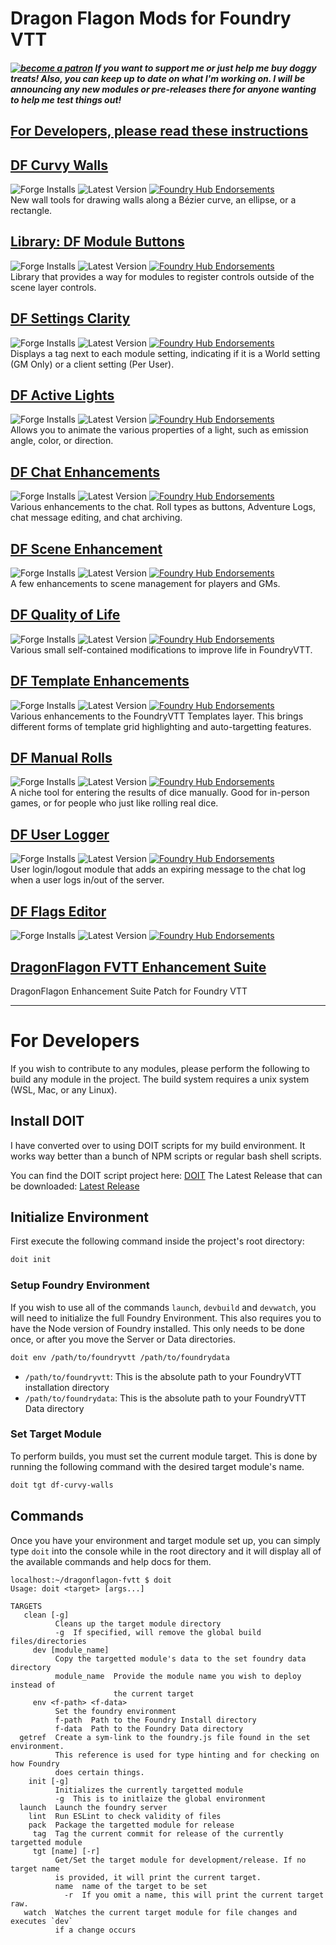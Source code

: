 # Dragon Flagon Mods for Foundry VTT

##### [![become a patron](.assets/patreon-image.png)](https://www.patreon.com/bePatron?u=46113583) If you want to support me or just help me buy doggy treats! Also, you can keep up to date on what I'm working on. I will be announcing any new modules or pre-releases there for anyone wanting to help me test things out!

## [For Developers, please read these instructions](#For-Developers)

## [DF Curvy Walls](https://github.com/flamewave000/dragonflagon-fvtt/blob/master/df-curvy-walls/README.md)
![Forge Installs](https://img.shields.io/badge/dynamic/json?color=red&label=Forge%20Installs&query=package.installs&suffix=%25&url=https%3A%2F%2Fforge-vtt.com%2Fapi%2Fbazaar%2Fpackage%2Fdf-curvy-walls) ![Latest Version](https://img.shields.io/badge/dynamic/json?label=Latest%20Release&prefix=v&query=package.versions%5B0%5D&url=https%3A%2F%2Fforge-vtt.com%2Fapi%2Fbazaar%2Fpackage%2Fdf-curvy-walls) [![Foundry Hub Endorsements](https://img.shields.io/endpoint?logoColor=white&url=https%3A%2F%2Fwww.foundryvtt-hub.com%2Fwp-json%2Fhubapi%2Fv1%2Fpackage%2Fdf-curvy-walls%2Fshield%2Fendorsements)](https://www.foundryvtt-hub.com/package/df-curvy-walls/)  
New wall tools for drawing walls along a Bézier curve, an ellipse, or a rectangle.

## [Library: DF Module Buttons](https://github.com/flamewave000/dragonflagon-fvtt/blob/master/lib-df-buttons/README.md)
![Forge Installs](https://img.shields.io/badge/dynamic/json?color=red&label=Forge%20Installs&query=package.installs&suffix=%25&url=https%3A%2F%2Fforge-vtt.com%2Fapi%2Fbazaar%2Fpackage%2Flib-df-buttons) ![Latest Version](https://img.shields.io/badge/dynamic/json?label=Latest%20Release&prefix=v&query=package.versions%5B0%5D&url=https%3A%2F%2Fforge-vtt.com%2Fapi%2Fbazaar%2Fpackage%2Flib-df-buttons) [![Foundry Hub Endorsements](https://img.shields.io/endpoint?logoColor=white&url=https%3A%2F%2Fwww.foundryvtt-hub.com%2Fwp-json%2Fhubapi%2Fv1%2Fpackage%2Flib-df-buttons%2Fshield%2Fendorsements)](https://www.foundryvtt-hub.com/package/lib-df-buttons/)  
Library that provides a way for modules to register controls outside of the scene layer controls.

## [DF Settings Clarity](https://github.com/flamewave000/dragonflagon-fvtt/blob/master/df-settings-clarity/README.md)
![Forge Installs](https://img.shields.io/badge/dynamic/json?color=red&label=Forge%20Installs&query=package.installs&suffix=%25&url=https%3A%2F%2Fforge-vtt.com%2Fapi%2Fbazaar%2Fpackage%2Fdf-settings-clarity) ![Latest Version](https://img.shields.io/badge/dynamic/json?label=Latest%20Release&prefix=v&query=package.versions%5B0%5D&url=https%3A%2F%2Fforge-vtt.com%2Fapi%2Fbazaar%2Fpackage%2Fdf-settings-clarity) [![Foundry Hub Endorsements](https://img.shields.io/endpoint?logoColor=white&url=https%3A%2F%2Fwww.foundryvtt-hub.com%2Fwp-json%2Fhubapi%2Fv1%2Fpackage%2Flib-df-hotkeys%2Fshield%2Fendorsements)](https://www.foundryvtt-hub.com/package/df-settings-clarity/)  
Displays a tag next to each module setting, indicating if it is a World setting (GM Only) or a client setting (Per User).

## [DF Active Lights](https://github.com/flamewave000/dragonflagon-fvtt/blob/master/df-active-lights/README.md)
![Forge Installs](https://img.shields.io/badge/dynamic/json?color=red&label=Forge%20Installs&query=package.installs&suffix=%25&url=https%3A%2F%2Fforge-vtt.com%2Fapi%2Fbazaar%2Fpackage%2Fdf-active-lights) ![Latest Version](https://img.shields.io/badge/dynamic/json?label=Latest%20Release&prefix=v&query=package.versions%5B0%5D&url=https%3A%2F%2Fforge-vtt.com%2Fapi%2Fbazaar%2Fpackage%2Fdf-active-lights) [![Foundry Hub Endorsements](https://img.shields.io/endpoint?logoColor=white&url=https%3A%2F%2Fwww.foundryvtt-hub.com%2Fwp-json%2Fhubapi%2Fv1%2Fpackage%2Fdf-active-lights%2Fshield%2Fendorsements)](https://www.foundryvtt-hub.com/package/df-active-lights/)  
Allows you to animate the various properties of a light, such as emission angle, color, or direction.

## [DF Chat Enhancements](https://github.com/flamewave000/dragonflagon-fvtt/blob/master/df-chat-enhance/README.md)
![Forge Installs](https://img.shields.io/badge/dynamic/json?color=red&label=Forge%20Installs&query=package.installs&suffix=%25&url=https%3A%2F%2Fforge-vtt.com%2Fapi%2Fbazaar%2Fpackage%2Fdf-chat-enhance) ![Latest Version](https://img.shields.io/badge/dynamic/json?label=Latest%20Release&prefix=v&query=package.versions%5B0%5D&url=https%3A%2F%2Fforge-vtt.com%2Fapi%2Fbazaar%2Fpackage%2Fdf-chat-enhance) [![Foundry Hub Endorsements](https://img.shields.io/endpoint?logoColor=white&url=https%3A%2F%2Fwww.foundryvtt-hub.com%2Fwp-json%2Fhubapi%2Fv1%2Fpackage%2Fdf-chat-enhance%2Fshield%2Fendorsements)](https://www.foundryvtt-hub.com/package/df-chat-enhance/)  
Various enhancements to the chat. Roll types as buttons, Adventure Logs, chat message editing, and chat archiving.

## [DF Scene Enhancement](https://github.com/flamewave000/dragonflagon-fvtt/blob/master/df-scene-enhance/README.md)
![Forge Installs](https://img.shields.io/badge/dynamic/json?color=red&label=Forge%20Installs&query=package.installs&suffix=%25&url=https%3A%2F%2Fforge-vtt.com%2Fapi%2Fbazaar%2Fpackage%2Fdf-scene-enhance) ![Latest Version](https://img.shields.io/badge/dynamic/json?label=Latest%20Release&prefix=v&query=package.versions%5B0%5D&url=https%3A%2F%2Fforge-vtt.com%2Fapi%2Fbazaar%2Fpackage%2Fdf-scene-enhance) [![Foundry Hub Endorsements](https://img.shields.io/endpoint?logoColor=white&url=https%3A%2F%2Fwww.foundryvtt-hub.com%2Fwp-json%2Fhubapi%2Fv1%2Fpackage%2Fdf-scene-enhance%2Fshield%2Fendorsements)](https://www.foundryvtt-hub.com/package/df-scene-enhance/)  
A few enhancements to scene management for players and GMs.

## [DF Quality of Life](https://github.com/flamewave000/dragonflagon-fvtt/blob/master/df-qol/README.md)
![Forge Installs](https://img.shields.io/badge/dynamic/json?color=red&label=Forge%20Installs&query=package.installs&suffix=%25&url=https%3A%2F%2Fforge-vtt.com%2Fapi%2Fbazaar%2Fpackage%2Fdf-qol) ![Latest Version](https://img.shields.io/badge/dynamic/json?label=Latest%20Release&prefix=v&query=package.versions%5B0%5D&url=https%3A%2F%2Fforge-vtt.com%2Fapi%2Fbazaar%2Fpackage%2Fdf-qol) [![Foundry Hub Endorsements](https://img.shields.io/endpoint?logoColor=white&url=https%3A%2F%2Fwww.foundryvtt-hub.com%2Fwp-json%2Fhubapi%2Fv1%2Fpackage%2Fdf-qol%2Fshield%2Fendorsements)](https://www.foundryvtt-hub.com/package/df-qol/)  
Various small self-contained modifications to improve life in FoundryVTT.

## [DF Template Enhancements](https://github.com/flamewave000/dragonflagon-fvtt/blob/master/df-templates/README.md)
![Forge Installs](https://img.shields.io/badge/dynamic/json?color=red&label=Forge%20Installs&query=package.installs&suffix=%25&url=https%3A%2F%2Fforge-vtt.com%2Fapi%2Fbazaar%2Fpackage%2Fdf-templates) ![Latest Version](https://img.shields.io/badge/dynamic/json?label=Latest%20Release&prefix=v&query=package.versions%5B0%5D&url=https%3A%2F%2Fforge-vtt.com%2Fapi%2Fbazaar%2Fpackage%2Fdf-templates) [![Foundry Hub Endorsements](https://img.shields.io/endpoint?logoColor=white&url=https%3A%2F%2Fwww.foundryvtt-hub.com%2Fwp-json%2Fhubapi%2Fv1%2Fpackage%2Fdf-templates%2Fshield%2Fendorsements)](https://www.foundryvtt-hub.com/package/df-templates/)  
Various enhancements to the FoundryVTT Templates layer. This brings different forms of template grid highlighting and auto-targetting features.

## [DF Manual Rolls](https://github.com/flamewave000/dragonflagon-fvtt/blob/master/df-manual-rolls/README.md)
![Forge Installs](https://img.shields.io/badge/dynamic/json?color=red&label=Forge%20Installs&query=package.installs&suffix=%25&url=https%3A%2F%2Fforge-vtt.com%2Fapi%2Fbazaar%2Fpackage%2Fdf-manual-rolls) ![Latest Version](https://img.shields.io/badge/dynamic/json?label=Latest%20Release&prefix=v&query=package.versions%5B0%5D&url=https%3A%2F%2Fforge-vtt.com%2Fapi%2Fbazaar%2Fpackage%2Fdf-manual-rolls) [![Foundry Hub Endorsements](https://img.shields.io/endpoint?logoColor=white&url=https%3A%2F%2Fwww.foundryvtt-hub.com%2Fwp-json%2Fhubapi%2Fv1%2Fpackage%2Fdf-manual-rolls%2Fshield%2Fendorsements)](https://www.foundryvtt-hub.com/package/df-manual-rolls/)  
A niche tool for entering the results of dice manually. Good for in-person games, or for people who just like rolling real dice.

## [DF User Logger](https://github.com/flamewave000/dragonflagon-fvtt/blob/master/df-logger/README.md)
![Forge Installs](https://img.shields.io/badge/dynamic/json?color=red&label=Forge%20Installs&query=package.installs&suffix=%25&url=https%3A%2F%2Fforge-vtt.com%2Fapi%2Fbazaar%2Fpackage%2Fdf-logger) ![Latest Version](https://img.shields.io/badge/dynamic/json?label=Latest%20Release&prefix=v&query=package.versions%5B0%5D&url=https%3A%2F%2Fforge-vtt.com%2Fapi%2Fbazaar%2Fpackage%2Fdf-logger) [![Foundry Hub Endorsements](https://img.shields.io/endpoint?logoColor=white&url=https%3A%2F%2Fwww.foundryvtt-hub.com%2Fwp-json%2Fhubapi%2Fv1%2Fpackage%2Fdf-logger%2Fshield%2Fendorsements)](https://www.foundryvtt-hub.com/package/df-logger/)  
User login/logout module that adds an expiring message to the chat log when a user logs in/out of the server.

## [DF Flags Editor](https://github.com/flamewave000/dragonflagon-fvtt/blob/master/df-flag-edit/README.md)
![Forge Installs](https://img.shields.io/badge/dynamic/json?color=red&label=Forge%20Installs&query=package.installs&suffix=%25&url=https%3A%2F%2Fforge-vtt.com%2Fapi%2Fbazaar%2Fpackage%2Fdf-flag-edit) ![Latest Version](https://img.shields.io/badge/dynamic/json?label=Latest%20Release&prefix=v&query=package.versions%5B0%5D&url=https%3A%2F%2Fforge-vtt.com%2Fapi%2Fbazaar%2Fpackage%2Fdf-flag-edit) [![Foundry Hub Endorsements](https://img.shields.io/endpoint?logoColor=white&url=https%3A%2F%2Fwww.foundryvtt-hub.com%2Fwp-json%2Fhubapi%2Fv1%2Fpackage%2Fdf-flag-edit%2Fshield%2Fendorsements)](https://www.foundryvtt-hub.com/package/df-flag-edit/)  

## [DragonFlagon FVTT Enhancement Suite](https://github.com/flamewave000/df-fvtt-enhancement-suite)
DragonFlagon Enhancement Suite Patch for Foundry VTT

---

# For Developers

If you wish to contribute to any modules, please perform the following to build any module in the project. The build system requires a unix system (WSL, Mac, or any Linux).

## Install DOIT

I have converted over to using DOIT scripts for my build environment. It works way better than a bunch of NPM scripts or regular bash shell scripts.

You can find the DOIT script project here: [DOIT](https://github.com/flamewave000/doit)
The Latest Release that can be downloaded: [Latest Release](https://github.com/flamewave000/doit/releases/latest)

## Initialize Environment

First execute the following command inside the project's root directory:

```bash
doit init
```

### Setup Foundry Environment

If you wish to use all of the commands `launch`, `devbuild` and `devwatch`, you will need to initialize the full Foundry Environment. This also requires you to have the Node version of Foundry installed. This only needs to be done once, or after you move the Server or Data directories.

```bash
doit env /path/to/foundryvtt /path/to/foundrydata
```

 - `/path/to/foundryvtt`: This is the absolute path to your FoundryVTT installation directory
 - `/path/to/foundrydata`: This is the absolute path to your FoundryVTT Data directory

### Set Target Module

To perform builds, you must set the current module target. This is done by running the following command with the desired target module's name.

```bash
doit tgt df-curvy-walls
```

## Commands

Once you have your environment and target module set up, you can simply type `doit` into the console while in the root directory and it will display all of the available commands and help docs for them.

```
localhost:~/dragonflagon-fvtt $ doit
Usage: doit <target> [args...]

TARGETS
   clean [-g]
          Cleans up the target module directory
          -g  If specified, will remove the global build files/directories
     dev [module_name]
          Copy the targetted module's data to the set foundry data directory
          module_name  Provide the module name you wish to deploy instead of
                       the current target
     env <f-path> <f-data>
          Set the foundry environment
          f-path  Path to the Foundry Install directory
          f-data  Path to the Foundry Data directory
  getref  Create a sym-link to the foundry.js file found in the set environment.
          This reference is used for type hinting and for checking on how Foundry
          does certain things.
    init [-g]
          Initializes the currently targetted module
          -g  This is to initlaize the global environment
  launch  Launch the foundry server
    lint  Run ESLint to check validity of files
    pack  Package the targetted module for release
     tag  Tag the current commit for release of the currently targetted module
     tgt [name] [-r]
          Get/Set the target module for development/release. If no target name
          is provided, it will print the current target.
          name  name of the target to be set
            -r  If you omit a name, this will print the current target raw.
   watch  Watches the current target module for file changes and executes `dev`
          if a change occurs
```

